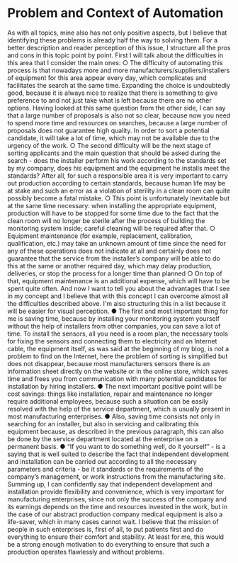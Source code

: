 # Problem and Context of Automation
As with all topics, mine also has not only positive aspects, but I believe that identifying these
problems is already half the way to solving them. For a better description and reader
perception of this issue, I structure all the pros and cons in this topic point by point. First I will
talk about the difficulties in this area that I consider the main ones:
○ The difficulty of automating this process is that nowadays more and more
manufacturers/suppliers/installers of equipment for this area appear every day, which
complicates and facilitates the search at the same time. Expanding the choice is
undoubtedly good, because it is always nice to realize that there is something to give
preference to and not just take what is left because there are no other options. Having
looked at this same question from the other side, I can say that a large number of
proposals is also not so clear, because now you need to spend more time and
resources on searches, because a large number of proposals does not guarantee
high quality. In order to sort a potential candidate, it will take a lot of time, which may
not be available due to the urgency of the work.
○ The second difficulty will be the next stage of sorting applicants and the main
question that should be asked during the search - does the installer perform his work
according to the standards set by my company, does his equipment and the
equipment he installs meet the standards? After all, for such a responsible area it is
very important to carry out production according to certain standards, because human
life may be at stake and such an error as a violation of sterility in a clean room can
quite possibly become a fatal mistake.
○ This point is unfortunately inevitable but at the same time necessary: when installing
the appropriate equipment, production will have to be stopped for some time due to
the fact that the clean room will no longer be sterile after the process of building the
monitoring system inside; careful cleaning will be required after that.
○ Equipment maintenance (for example, replacement, calibration, qualification, etc.)
may take an unknown amount of time since the need for any of these operations does
not indicate at all and certainly does not guarantee that the service from the installer’s
company will be able to do this at the same or another required day, which may delay
production, deliveries, or stop the process for a longer time than planned
○ On top of that, equipment maintenance is an additional expense, which will have to
be spent quite often.
And now I want to tell you about the advantages that I see in my concept and I believe that
with this concept I can overcome almost all the difficulties described above. I'm also
structuring this in a list because it will be easier for visual perception.
● The first and most important thing for me is saving time, because by installing your
monitoring system yourself without the help of installers from other companies, you can
save a lot of time. To install the sensors, all you need is a room plan, the necessary tools
for fixing the sensors and connecting them to electricity and an Internet cable, the
equipment itself, as was said at the beginning of my blog, is not a problem to find on the
Internet, here the problem of sorting is simplified but does not disappear, because most
manufacturers sensors there is an information sheet directly on the website or in the
online store, which saves time and frees you from communication with many potential
candidates for installation by hiring installers.
● The next important positive point will be cost savings: things like installation, repair and
maintenance no longer require additional employees, because such a situation can be
easily resolved with the help of the service department, which is usually present in most
manufacturing enterprises.
● Also, saving time consists not only in searching for an installer, but also in servicing and
calibrating this equipment because, as described in the previous paragraph, this can also
be done by the service department located at the enterprise on a permanent basis.
● “If you want to do something well, do it yourself” - is a saying that is well suited to
describe the fact that independent development and installation can be carried out
according to all the necessary parameters and criteria - be it standards or the
requirements of the company’s management, or work instructions from the manufacturing
site.
Summing up, I can confidently say that independent development and installation provide
flexibility and convenience, which is very important for manufacturing enterprises, since not
only the success of the company and its earnings depends on the time and resources
invested in the work, but in the case of our abstract production company medical equipment
is also a life-saver, which in many cases cannot wait. I believe that the mission of people in
such enterprises is, first of all, to put patients first and do everything to ensure their comfort
and stability. At least for me, this would be a strong enough motivation to do everything to
ensure that such a production operates flawlessly and without problems.